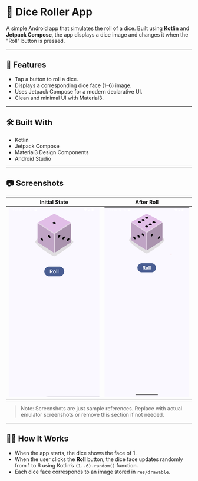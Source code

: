 # 🎲 Dice Roller App

A simple Android app that simulates the roll of a dice. Built using **Kotlin** and **Jetpack Compose**, the app displays a dice image and changes it when the "Roll" button is pressed.

---

## 📱 Features

- Tap a button to roll a dice.
- Displays a corresponding dice face (1–6) image.
- Uses Jetpack Compose for a modern declarative UI.
- Clean and minimal UI with Material3.

---

## 🛠️ Built With

- Kotlin
- Jetpack Compose
- Material3 Design Components
- Android Studio

---

## 📷 Screenshots

| Initial State | After Roll |
|---------------|------------|
| ![dice_1](src/main/res/drawable/startImage.png) | ![dice_5](src/main/res/drawable/endImage.png) |

> Note: Screenshots are just sample references. Replace with actual emulator screenshots or remove this section if not needed.

---

## 🧑‍💻 How It Works

- When the app starts, the dice shows the face of 1.
- When the user clicks the **Roll** button, the dice face updates randomly from 1 to 6 using Kotlin’s `(1..6).random()` function.
- Each dice face corresponds to an image stored in `res/drawable`.




